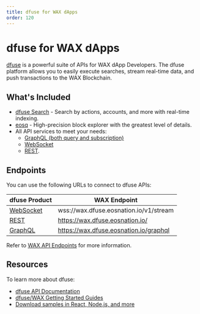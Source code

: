```yaml
---
title: dfuse for WAX dApps
order: 120
---
```


# dfuse for WAX dApps

[dfuse](https://dfuse.eosnation.io) is a powerful suite of APIs for WAX dApp Developers. The dfuse platform allows you to easily execute searches, stream real-time data, and push transactions to the WAX Blockchain.

## What's Included

- [dfuse Search](https://medium.com/@dfuseio/kicking-off-2019-with-a-revolution-searchability-on-the-blockchain-dbb7bb3e6bae) - Search by actions, accounts, and more with real-time indexing.
- [eosq](https://wax.eosq.eosnation.io) - High-precision block explorer with the greatest level of details.
- All API services to meet your needs:
  - [GraphQL (both query and subscription)](https://docs.dfuse.eosnation.io/eosio/public-apis/reference/graphql-api/)
  - [WebSocket](https://docs.dfuse.eosnation.io/reference/eosio/websocket/)
  - [REST](https://docs.dfuse.eosnation.io/reference/eosio/rest/).

## Endpoints

You can use the following URLs to connect to dfuse APIs:

| dfuse Product | WAX Endpoint                      |
| ------------- | --------------------------------- |
| [WebSocket](https://docs.dfuse.eosnation.io/reference/eosio/websocket/) | wss://wax.dfuse.eosnation.io/v1/stream |
| [REST](https://docs.dfuse.eosnation.io/reference/eosio/rest/block-id-by-time/) | https://wax.dfuse.eosnation.io/ |
| [GraphQL](https://docs.dfuse.eosnation.io/reference/eosio/graphql/) | https://wax.dfuse.eosnation.io/graphql |

Refer to [WAX API Endpoints](https://docs.dfuse.eosnation.io/eosio/public-apis/reference/network-endpoints/#wax-mainnet) for more information.

## Resources

To learn more about dfuse:

- [dfuse API Documentation](https://docs.dfuse.eosnation.io/eosio/)
- [dfuse/WAX Getting Started Guides](https://docs.dfuse.eosnation.io/eosio/public-apis/getting-started/)
- [Download samples in React, Node.js, and more](https://docs.dfuse.eosnation.io/eosio/public-apis/samples/)

<ChildTableOfContents :max="2" title="More inside this section" />
